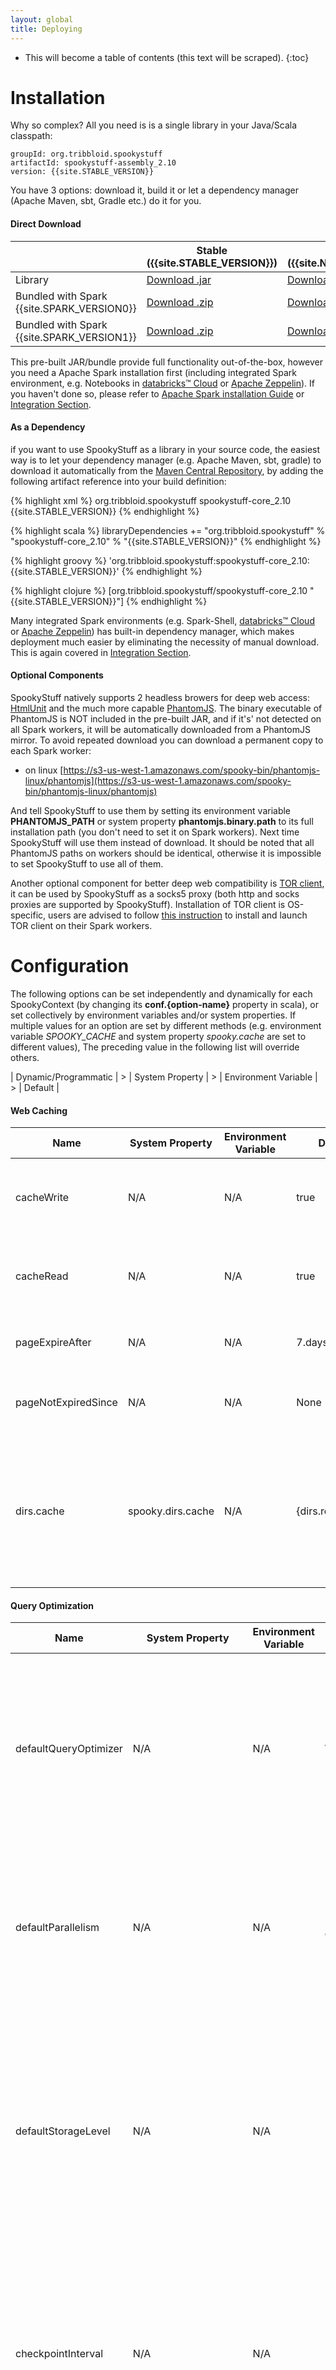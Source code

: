 ```yaml
---
layout: global
title: Deploying
---
```


* This will become a table of contents (this text will be scraped).
{:toc}

# Installation

Why so complex? All you need is is a single library in your Java/Scala classpath:

    groupId: org.tribbloid.spookystuff
    artifactId: spookystuff-assembly_2.10
    version: {{site.STABLE_VERSION}}

You have 3 options: download it, build it or let a dependency manager (Apache Maven, sbt, Gradle etc.) do it for you.

#### Direct Download

<div class="table" markdown="1">

|  | Stable ({{site.STABLE_VERSION}}) | Nightly ({{site.NIGHTLY_VERSION}}) |
| ------------- | ------------------------ | -------------- |
| Library | [Download .jar](https://s3-us-west-1.amazonaws.com/spooky-bin/spookystuff-assembly-{{site.STABLE_VERSION}}.jar) | [Download .jar](https://s3-us-west-1.amazonaws.com/spooky-bin/spookystuff-assembly-{{site.NIGHTLY_VERSION}}.jar) |
| Bundled with Spark {{site.SPARK_VERSION0}} | [Download .zip](https://s3-us-west-1.amazonaws.com/spooky-bin/spookystuff-assembly-{{site.STABLE_VERSION}}-bin-spark{{site.SPARK_VERSION0}}.zip) | [Download .zip](https://s3-us-west-1.amazonaws.com/spooky-bin/spookystuff-assembly-{{site.NIGHTLY_VERSION}}-bin-spark{{site.SPARK_VERSION0}}.zip) |
| Bundled with Spark {{site.SPARK_VERSION1}} | [Download .zip](https://s3-us-west-1.amazonaws.com/spooky-bin/spookystuff-assembly-{{site.STABLE_VERSION}}-bin-spark{{site.SPARK_VERSION1}}.zip) | [Download .zip](https://s3-us-west-1.amazonaws.com/spooky-bin/spookystuff-assembly-{{site.NIGHTLY_VERSION}}-bin-spark{{site.SPARK_VERSION1}}.zip) |

</div>

This pre-built JAR/bundle provide full functionality out-of-the-box, however you need a Apache Spark installation first (including integrated Spark environment, e.g. Notebooks in [databricks™ Cloud](https://databricks.com/product/databricks) or [Apache Zeppelin](https://zeppelin.incubator.apache.org/)). If you haven't done so, please refer to [Apache Spark installation Guide](https://spark.apache.org/docs/latest/cluster-overview.html) or [Integration Section](more.html#integration).

#### As a Dependency

if you want to use SpookyStuff as a library in your source code, the easiest way is to let your dependency manager (e.g. Apache Maven, sbt, gradle) to download it automatically from the [Maven Central Repository](http://search.maven.org/), by adding the following artifact reference into your build definition:

<div class="codetabs">

<div data-lang="Maven">

{% highlight xml %}
<dependency>
    <groupId>org.tribbloid.spookystuff</groupId>
    <artifactId>spookystuff-core_2.10</artifactId>
    <version>{{site.STABLE_VERSION}}</version>
</dependency>
{% endhighlight %}

</div>

<div data-lang="SBT">

{% highlight scala %}
libraryDependencies += "org.tribbloid.spookystuff" % "spookystuff-core_2.10" % "{{site.STABLE_VERSION}}"
{% endhighlight %}

</div>

<div data-lang="Gradle">

{% highlight groovy %}
'org.tribbloid.spookystuff:spookystuff-core_2.10:{{site.STABLE_VERSION}}'
{% endhighlight %}

</div>

<div data-lang="Leiningen">

{% highlight clojure %}
[org.tribbloid.spookystuff/spookystuff-core_2.10 "{{site.STABLE_VERSION}}"]
{% endhighlight %}

</div>

</div>

Many integrated Spark environments (e.g. Spark-Shell, [databricks™ Cloud](https://databricks.com/product/databricks) or [Apache Zeppelin](https://zeppelin.incubator.apache.org/)) has built-in dependency manager, which makes deployment much easier by eliminating the necessity of manual download. This is again covered in [Integration Section](more.html#integration).

#### Optional Components

SpookyStuff natively supports 2 headless browers for deep web access: [HtmlUnit](http://htmlunit.sourceforge.net/) and the much more capable [PhantomJS](http://phantomjs.org/). The binary executable of PhantomJS is NOT included in the pre-built JAR, and if it's' not detected on all Spark workers, it will be automatically downloaded from a PhantomJS mirror. To avoid repeated download you can download a permanent copy to each Spark worker:

- on linux [https://s3-us-west-1.amazonaws.com/spooky-bin/phantomjs-linux/phantomjs](https://s3-us-west-1.amazonaws.com/spooky-bin/phantomjs-linux/phantomjs)

And tell SpookyStuff to use them by setting its environment variable **PHANTOMJS_PATH** or system property **phantomjs.binary.path** to its full installation path (you don't need to set it on Spark workers). Next time SpookyStuff will use them instead of download. It should be noted that all PhantomJS paths on workers should be identical, otherwise it is impossible to set SpookyStuff to use all of them.

Another optional component for better deep web compatibility is [TOR client](https://www.torproject.org/about/overview.html.en), it can be used by SpookyStuff as a socks5 proxy (both http and socks proxies are supported by SpookyStuff). Installation of TOR client is OS-specific, users are advised to follow [this instruction](https://www.torproject.org/download/download-easy.html.en) to install and launch TOR client on their Spark workers.

# Configuration

The following options can be set independently and dynamically for each SpookyContext (by changing its **conf.{option-name}** property in scala), or set collectively by environment variables and/or system properties. If multiple values for an option are set by different methods (e.g. environment variable *SPOOKY_CACHE* and system property *spooky.cache* are set to different values), The preceding value in the following list will override others.

<div class="table" markdown="1">

| Dynamic/Programmatic | > | System Property | > | Environment Variable | > | Default |

</div>

#### Web Caching

<div class="table" markdown="1">

| Name | System Property | Environment Variable | Default | Meaning |
| ---- | --------------- | -------------------- | ------- | ------- |
| cacheWrite | N/A | N/A | true | If web resources should be cached. Local resources (from URI starting with ```file://, hdfs:// or s3://```) won't be cached |
| cacheRead | N/A | N/A | true | If web resources should be attempted to be restored from web cache with much lower costs instead of being fetched remotely |
| pageExpireAfter | N/A | N/A | 7.days | Cached resources older than this duration are deemed 'expired' and won't be restored |
| pageNotExpiredSince | N/A | N/A | None | Cached resources with a timestamp older than this are deemed 'expired' and won't be restored |
| dirs.cache | spooky.dirs.cache | N/A | {dirs.root}/cache | URI of the directory for web caching, the URI format should be like ```scheme://authority/path``` (read [this article](https://hadoop.apache.org/docs/r2.4.1/hadoop-project-dist/hadoop-common/FileSystemShell.html) for details). Users may want to set this to a unified location like an HDFS directory so all Spark workers and applications can reuse cached resources |

</div>

#### Query Optimization

<div class="table" markdown="1">

| Name | System Property | Environment Variable | Default | Meaning |
| ---- | --------------- | -------------------- | ------- | ------- |
| defaultQueryOptimizer | N/A | N/A | Wide | Set default Query Optimizer to one of the 3 options: Narrow, Wide, or Wide_RDDWebCache, Query Optimizer affects how duplicate & unnecessary remote access (e.g. Crawling a directory with diamond links) are handled before being distributed and executed, The meaning of these options are described in the following table |
| defaultParallelism | N/A | N/A | 8*{number-of-cores} | Default number of partitions for all RDDs generated by SpookyStuff queries. parallel operations depending on remote access are highly skewed and it is generally a good practice to set the parallelism a few times larger than common Spark tasks |
| defaultStorageLevel | N/A | N/A | MEMORY_ONLY | Default storage level of "temporarily" persisted RDDs during queries' execution. These persisted RDDs takes large chunks of memory to facilitate complex query optimization but are usually evicted immediately beyond their intended usage. If your Spark cluster frequently encounter memory overflow issue, try setting this to *MEMORY_ONLY_SER* or *DISK_ONLY*, please refer to [Spark Storage Level] article for details |
| checkpointInterval | N/A | N/A | 100 | Like [Spark Streaming] and [MLlib], [exploring link graph] in SpookyStuff is an iterative process and relies on periodic RDD checkpointing to recover from failure and avoid very long dependency graph. If this is set to a positive integer, RDD with a dependency chain longer than this will be checkpointed to a directory defined by **dirs.checkpoint** |
| dirs.checkpoint | spooky.dirs.checkpoint | N/A | {dirs.root}/checkpoint | URI of the directory for checkpointing, the URI format should be like ```scheme://authority/path``` (read [this article](https://hadoop.apache.org/docs/r2.4.1/hadoop-project-dist/hadoop-common/FileSystemShell.html) for details) |

</div>

##### Query Optimizer Options

<div class="table" markdown="1">

| Query Optimizer | Meaning |
| --------------- | ------- |
| Narrow | Try to minimize shuffling and number of stages by avoiding "wide" transformations (grouping, cogrouping): this means duplicated resources in different partitions are fetched as-is and efficient execution relies mostly on web caching, only recommended if you know that chance of duplicates across multiple threads are low, or shuffling costs are high due to heavy iterations (e.g. exploring pagination though links) |
| Wide | Aggressively merge duplicate actions before each execution and cast fetched results into multiple rows afterwards: this is often the most efficient tradeoff in terms of total cost, with the only notable caveat being exploring deeply through hyperlinks: merging actions across multiple partitions takes at least one wide transformations which may become expensive in iterative graph exploring. The tradeoff between Wide and Narrow Optimizers becomes tricky if both duplication and heavy iterations co-exist, we will gradually improve our query optimizer to be more adaptive.
| Wide_RDDWebCache | Include all optimization measures in Wide optimizer, plus an indexed RDD is assigned to each query as an in-memory web cache. reading/writing this cache is faster than the file system-based web cache but also eats a lot of memory (similar to an L1-cache as opposed to FS-based L2-cache). RDD web caches are NOT shared between queries and are usually scraped after the query finished execution |

</div>

* Wide_RDDWebCache is an experimental feature that should be used tentatively, RDDs are designed to be immutable so using this optimizer to collect big dataset may easily results in memory overflow. In addition, some in-memory file systems, e.g. [Tachyon](http://tachyon-project.org/index.html) and [Apache Ignite](https://ignite.incubator.apache.org/), may already achieved comparable speed which renders RDD web cache non-competitive.

#### Failover

<div class="table" markdown="1">

| Name | System Property | Environment Variable | Default | Meaning |
| ---- | --------------- | -------------------- | ------- | ------- |
| remoteResourceTimeout | N/A | N/A | 60.seconds | Max waiting duration of fetching a remote resource (including loading dynamic content in browsers) before the connection is retried |
| DFSTimeout | N/A | N/A | 40.seconds | Max waiting duration of a file system I/O (e.g. reading/updating the web cache) before the connection is retried |
| failOnDFSError | N/A | N/A | false | Whether to fail fast if a file system I/O failed many times and can be circumvented otherwise (e.g. web cache access, in worst case SpookyStuff can smoothly fall back to fetching remotely), setting this option to true if you are using an unstable HDFS/S3 |
| errorDump | N/A | N/A | true | Whether to perform a session buffer dump on web client exception |
| errorScreenshot | N/A | N/A | true | Whether to take a screenshot of a browser viewport on its exception, effective only for browsers supporting screenshot, in this version phantomJS is the only option supporting this feature |
| dirs.errorDump | spooky.dirs.errordump | N/A | {dirs.root}/cache | URI of the directory for error dump |
| dirs.errorScreenshot | spooky.dirs.errorscreenshot | N/A | {dirs.root}/cache | URI of the directory for error screenshot |
| dirs.errorDumpLocal | spooky.dirs.errordump.local | N/A | {dirs.root}/cache | if **dirs.errorDump** is not accessible, use this directory as a backup |
| dirs.errorScreenshotLocal | spooky.dirs.errorscreenshot.local | N/A | {dirs.root}/cache | if **dirs.errorScreenshot** is not accessible, use this directory as a backup |

</div>

#### Web Client

<div class="table" markdown="1">

| Name | System Property | Environment Variable | Default | Meaning |
| ---- | --------------- | -------------------- | ------- | ------- |
| driverFactory | N/A | N/A | PhantomJS | Meaning |
| proxy | N/A | N/A | NoProxy | Meaning |
| userAgent | N/A | N/A | null | Meaning |
| headers | N/A | N/A | Map() | Meaning |
| oAuthKeys | N/A | N/A | null | Meaning |
| browserResolution | N/A | N/A | 1920x1080 | Meaning |

</div>

#### Miscellaneous

<div class="table" markdown="1">

| Name | System Property | Environment Variable | Default | Meaning |
| ---- | --------------- | -------------------- | ------- | ------- |
| dirs.root | spooky.dirs.root | N/A | {java working directory}/temp | Meaning |
| autoSave | N/A | N/A | true | Meaning |
| dirs.autoSave | spooky.dirs.autosave | N/A | {dirs.root}/cache | Meaning |
| shareMetrics | N/A | N/A | false | Meaning |
| defaultJoinType | N/A | N/A | LeftOuter | Meaning |
| maxJoinOrdinal | N/A | N/A | 2^31-1 | Meaning |
| maxExploreDepth | N/A | N/A | 2^31-1 | Meaning |

</div>

# Scaling

SpookyStuff is optimized for running on Spark [cluster mode](cluster-overview.html), which accelerates execution by parallelizing over multiple machine's processing power and network bandwidth, in most cases this is highly recommended in production, and the only feasible way for running query & valorization on big dataset. However, it is important to understand the following fact and ensure that your query's execution is in compliance with your web service providers, fail to understand the consequence may results in your API key being banned or yourself being prosecuted.

- Despite being able to scale up to hundreds of nodes, SpookyStuff can only approximate linear speed gain (speed proportional to parallelism) if there is no other bottleneck, namely, your concurrent access should be smoothly handled by the web services being queried (e.g. brokered by a CDN or load balancer) and your cluster's network topology. Otherwise blindly increasing the size of your cluster will only yield diminishing return.

- Your API credential will be shared by multiple IP addresses of your cluster for all API calls, this may max out web server's connection pool and cause heavy load on its infrastructure, make sure that this is not frown upon by your API provider!

- Web cache and checkpointing directory must be on a distributed file system (HDFS, S3 etc.), as well as other options under **SpookyConf.dirs**, otherwise neither SpookyStuff nor yourself can access them reliably.

In addition: We also recommend using the following [Spark properties](http://spark.apache.org/docs/latest/configuration.html#spark-properties) for better performance:

- **spark.task.maxFailures=100** (or any sufficiently high number): external web services are less stable than in-house web services, so make sure SpookyStuff can retry many times from multiple machines to overcome service downtime and connection error. It should be noted that retry is partition-wise, so make sure your web cache is enabled to avoid repeated remote access.

- **spark.serializer=org.apache.spark.serializer.KryoSerializer**: Shuffling and broadcasting over mutiple machines are much more expensive so try to enable the more efficient [Kryo serializer](https://github.com/EsotericSoftware/kryo) if you haven't done so.

- **spark.kryoserializer.buffer.max=512m** (or a size enough to handle your largest partition): The default value of 64m may be unable to handle large files, increase it if you ran into KryoException.

- **spark.kryo.registrator=org.tribbloid.spookystuff.SpookyRegistrator**: Not necessary but can be helpful in reducing Serialization size.

# More Information

Like other Spark applications, SpookyStuff can benefit from many other option Spark offered, please refer to [Spark configuration](https://spark.apache.org/docs/latest/configuration.html) and [Spark Tuning Guide](http://spark.apache.org/docs/latest/tuning.html) for more information.

#### 1-Line installation with [Ansible](http://www.ansible.com/home)

The following section propose a fully automated install routine using [Ansible](http://www.ansible.com/home), its only tested on Debian-like Linux OS. Please ignore this section if your Spark environment is not using Debian, Ubuntu or their variants.